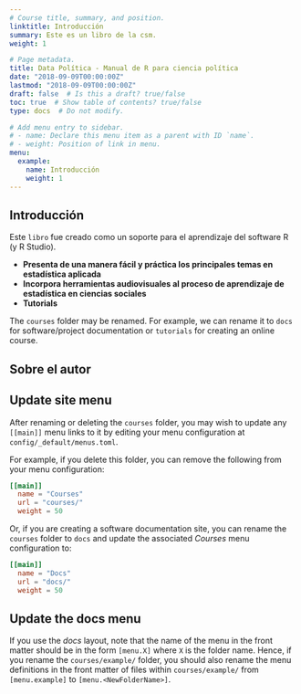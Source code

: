 ```yaml
---
# Course title, summary, and position.
linktitle: Introducción
summary: Este es un libro de la csm.
weight: 1

# Page metadata.
title: Data Política - Manual de R para ciencia política
date: "2018-09-09T00:00:00Z"
lastmod: "2018-09-09T00:00:00Z"
draft: false  # Is this a draft? true/false
toc: true  # Show table of contents? true/false
type: docs  # Do not modify.

# Add menu entry to sidebar.
# - name: Declare this menu item as a parent with ID `name`.
# - weight: Position of link in menu.
menu:
  example:
    name: Introducción
    weight: 1
---
```


## Introducción

Este `libro` fue creado como un soporte para el aprendizaje del software R (y R Studio).

* **Presenta de una manera fácil y práctica los principales temas en estadística aplicada**
* **Incorpora herramientas audiovisuales al proceso de aprendizaje de estadística en ciencias sociales**
* **Tutorials**

The `courses` folder may be renamed. For example, we can rename it to `docs` for software/project documentation or `tutorials` for creating an online course.

## Sobre el autor



## Update site menu

After renaming or deleting the `courses` folder, you may wish to update any `[[main]]` menu links to it by editing your menu configuration at `config/_default/menus.toml`.

For example, if you delete this folder, you can remove the following from your menu configuration:

```toml
[[main]]
  name = "Courses"
  url = "courses/"
  weight = 50
```

Or, if you are creating a software documentation site, you can rename the `courses` folder to `docs` and update the associated *Courses* menu configuration to:

```toml
[[main]]
  name = "Docs"
  url = "docs/"
  weight = 50
```

## Update the docs menu

If you use the *docs* layout, note that the name of the menu in the front matter should be in the form `[menu.X]` where `X` is the folder name. Hence, if you rename the `courses/example/` folder, you should also rename the menu definitions in the front matter of files within `courses/example/` from `[menu.example]` to `[menu.<NewFolderName>]`.
